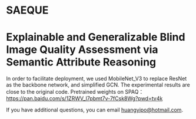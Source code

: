 # SAEQUE
# Explainable and Generalizable Blind Image Quality Assessment via Semantic Attribute Reasoning


In order to facilitate deployment, we used MobileNet_V3 to replace ResNet as the backbone network, and simplified GCN. The experimental results are close to the original code. Pretrained weights on SPAQ： https://pan.baidu.com/s/1ZRWV_I7pbmt7v-7fCsk8Wg?pwd=tv4k

If you have additional questions, you can email huangyipo@hotmail.com.
